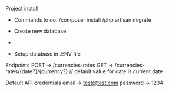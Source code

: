 Project install
- Commands to do:
/composer install
/php artisan migrate

- Create new database
- 
- Setup database in .ENV file


Endpoints
POST -> /currencies-rates
GET -> /currencies-rates/{date?}/{currency?} // default value for date is current date


Default API credentials
email -> test@test.com
password -> 1234
